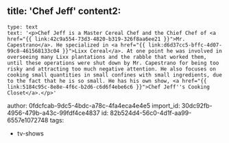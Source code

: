 title: 'Chef Jeff'
content2:
  -
    type: text
    text: '<p>Chef Jeff is a Master Cereal Chef and the Chief Chef of <a href="{{ link:42c9a554-73d3-4820-b319-326f8aa6ee21 }}">Mr. Capestrano</a>. He specialized in <a href="{{ link:d6d37cc5-bffc-4d07-99c8-461568133c04 }}">Lixx Cereal</a>. At one point he was involved in overseeing many Lixx plantations and the rabble that worked them, until these operations were shut down by Mr. Capestrano for being too risky and attracting too much negative attention. He also focuses on cooking small quantities in small confines with small ingredients, due to the fact that he is so small. He has his own show, <a href="{{ link:5184c95c-8e8e-4f6c-b2d6-c6d6f4ebe6c6 }}">Chef Jeff''s Cooking Closet</a>.</p>'
author: 0fdcfcab-9dc5-4bdc-a78c-4fa4eca4e4e5
import_id: 30dc92fb-4956-479b-a43c-99fdf4ce4837
id: 82b524d4-56c0-4d1f-aa99-6557e1072748
tags:
  - tv-shows
